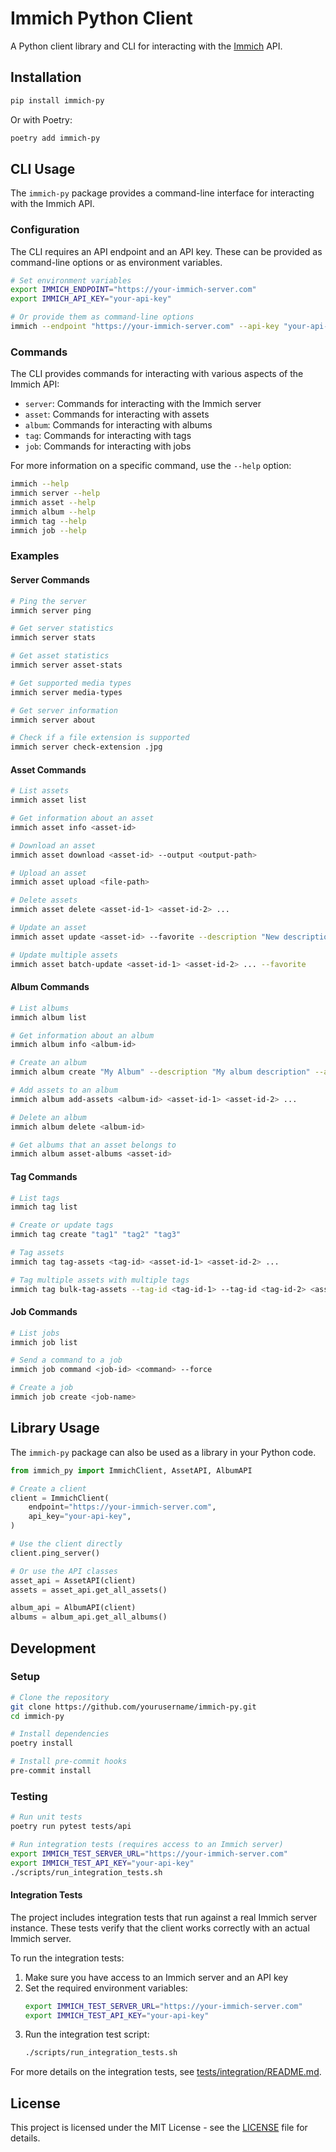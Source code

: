 # Immich Python Client

A Python client library and CLI for interacting with the [Immich](https://immich.app/) API.

## Installation

```bash
pip install immich-py
```

Or with Poetry:

```bash
poetry add immich-py
```

## CLI Usage

The `immich-py` package provides a command-line interface for interacting with the Immich API.

### Configuration

The CLI requires an API endpoint and an API key. These can be provided as command-line options or as environment variables.

```bash
# Set environment variables
export IMMICH_ENDPOINT="https://your-immich-server.com"
export IMMICH_API_KEY="your-api-key"

# Or provide them as command-line options
immich --endpoint "https://your-immich-server.com" --api-key "your-api-key" <command>
```

### Commands

The CLI provides commands for interacting with various aspects of the Immich API:

- `server`: Commands for interacting with the Immich server
- `asset`: Commands for interacting with assets
- `album`: Commands for interacting with albums
- `tag`: Commands for interacting with tags
- `job`: Commands for interacting with jobs

For more information on a specific command, use the `--help` option:

```bash
immich --help
immich server --help
immich asset --help
immich album --help
immich tag --help
immich job --help
```

### Examples

#### Server Commands

```bash
# Ping the server
immich server ping

# Get server statistics
immich server stats

# Get asset statistics
immich server asset-stats

# Get supported media types
immich server media-types

# Get server information
immich server about

# Check if a file extension is supported
immich server check-extension .jpg
```

#### Asset Commands

```bash
# List assets
immich asset list

# Get information about an asset
immich asset info <asset-id>

# Download an asset
immich asset download <asset-id> --output <output-path>

# Upload an asset
immich asset upload <file-path>

# Delete assets
immich asset delete <asset-id-1> <asset-id-2> ...

# Update an asset
immich asset update <asset-id> --favorite --description "New description"

# Update multiple assets
immich asset batch-update <asset-id-1> <asset-id-2> ... --favorite
```

#### Album Commands

```bash
# List albums
immich album list

# Get information about an album
immich album info <album-id>

# Create an album
immich album create "My Album" --description "My album description" --asset-id <asset-id-1> --asset-id <asset-id-2>

# Add assets to an album
immich album add-assets <album-id> <asset-id-1> <asset-id-2> ...

# Delete an album
immich album delete <album-id>

# Get albums that an asset belongs to
immich album asset-albums <asset-id>
```

#### Tag Commands

```bash
# List tags
immich tag list

# Create or update tags
immich tag create "tag1" "tag2" "tag3"

# Tag assets
immich tag tag-assets <tag-id> <asset-id-1> <asset-id-2> ...

# Tag multiple assets with multiple tags
immich tag bulk-tag-assets --tag-id <tag-id-1> --tag-id <tag-id-2> <asset-id-1> <asset-id-2> ...
```

#### Job Commands

```bash
# List jobs
immich job list

# Send a command to a job
immich job command <job-id> <command> --force

# Create a job
immich job create <job-name>
```

## Library Usage

The `immich-py` package can also be used as a library in your Python code.

```python
from immich_py import ImmichClient, AssetAPI, AlbumAPI

# Create a client
client = ImmichClient(
    endpoint="https://your-immich-server.com",
    api_key="your-api-key",
)

# Use the client directly
client.ping_server()

# Or use the API classes
asset_api = AssetAPI(client)
assets = asset_api.get_all_assets()

album_api = AlbumAPI(client)
albums = album_api.get_all_albums()
```

## Development

### Setup

```bash
# Clone the repository
git clone https://github.com/yourusername/immich-py.git
cd immich-py

# Install dependencies
poetry install

# Install pre-commit hooks
pre-commit install
```

### Testing

```bash
# Run unit tests
poetry run pytest tests/api

# Run integration tests (requires access to an Immich server)
export IMMICH_TEST_SERVER_URL="https://your-immich-server.com"
export IMMICH_TEST_API_KEY="your-api-key"
./scripts/run_integration_tests.sh
```

#### Integration Tests

The project includes integration tests that run against a real Immich server instance. These tests verify that the client works correctly with an actual Immich server.

To run the integration tests:

1. Make sure you have access to an Immich server and an API key
2. Set the required environment variables:
   ```bash
   export IMMICH_TEST_SERVER_URL="https://your-immich-server.com"
   export IMMICH_TEST_API_KEY="your-api-key"
   ```
3. Run the integration test script:
   ```bash
   ./scripts/run_integration_tests.sh
   ```

For more details on the integration tests, see [tests/integration/README.md](tests/integration/README.md).

## License

This project is licensed under the MIT License - see the [LICENSE](LICENSE) file for details.
